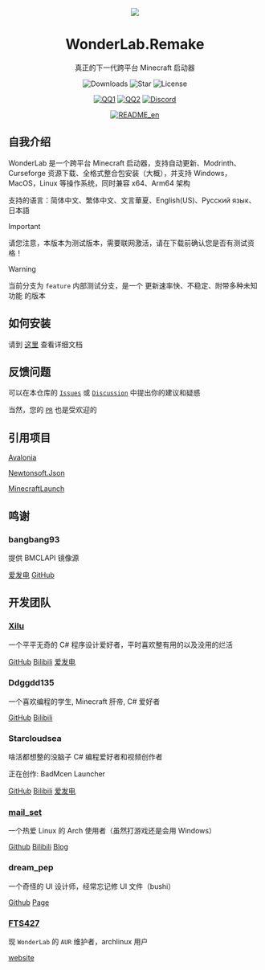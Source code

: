 <p align="center">
<img src="http://blessing-studio.cn/wp-content/uploads/2024/06/组件-7-1.png"/>
</p>

<div align="center">

# WonderLab.Remake

真正的下一代跨平台 Minecraft 启动器

![Downloads](https://img.shields.io/github/downloads/Blessing-Studio/WonderLab.Override/total?logo=github&label=%E4%B8%8B%E8%BD%BD%E9%87%8F&style=for-the-badge&color=44cc11)
![Star](https://img.shields.io/github/stars/Blessing-Studio/WonderLab.Override?logo=github&label=Star&style=for-the-badge)
![License](https://img.shields.io/github/license/Blessing-Studio/WonderLab.Override?logo=github&label=开源协议&style=for-the-badge&color=ff7a35)

[![QQ1](https://img.shields.io/badge/一群-722391932-81A1C1.svg?style=for-the-badge&logo=QQ&logoColor=white)](https://jq.qq.com/?_wv=1027&k=kU7khFu6)
[![QQ2](https://img.shields.io/badge/二群-789238146-81A1C1.svg?style=for-the-badge&logo=QQ&logoColor=white)](http://qm.qq.com/cgi-bin/qm/qr?_wv=1027&k=vxXeM940Sa8EPK0ddxDr7J-7RCxkConY&authKey=NlLAobL2hA0y5SqUgYwycJpnXsN%2F%2BGpCqqt2V%2BuiUgx%2B%2Fy8cFbvKk%2FnRg1Ezql9y&noverify=0&group_code=789238146)
[![Discord](https://img.shields.io/badge/Discord-4169E1?style=for-the-badge&logo=Discord&logoColor=white)](https://discord.gg/YQ62mn5d)

[![README_en](https://img.shields.io/badge/English-4169E1?style=for-the-badge&logoColor=white)](/README_en.md)

</div>

## 自我介绍

WonderLab 是一个跨平台 Minecraft 启动器，支持自动更新、Modrinth、Curseforge 资源下载、全格式整合包安装（大概），并支持 Windows，MacOS，Linux 等操作系统，同时兼容 x64、Arm64 架构

支持的语言：简体中文、繁体中文、文言華夏、English(US)、Русский язык、日本語

> [!IMPORTANT]
> 请您注意，本版本为测试版本，需要联网激活，请在下载前确认您是否有测试资格！

> [!WARNING]
> 当前分支为 `feature` 内部测试分支，是一个 更新速率快、不稳定、附带多种未知功能 的版本

## 如何安装

请到 [这里](https://wiki.blessing-studio.cn/zh_CN/wonderlab/install.html) 查看详细文档

## 反馈问题

可以在本仓库的 [`Issues`](https://github.com/Blessing-Studio/WonderLab.Override/issues) 或 [`Discussion`](https://github.com/Blessing-Studio/WonderLab.Override/discussions) 中提出你的建议和疑惑

当然，您的 [`PR`](https://github.com/Blessing-Studio/WonderLab.Override/pulls) 也是受欢迎的

## 引用项目

[Avalonia](https://github.com/AvaloniaUI/Avalonia)

[Newtonsoft.Json](https://github.com/JamesNK/Newtonsoft.Json)

[MinecraftLaunch](https://github.com/Blessing-Studio/MinecraftLaunch)

## 鸣谢

### bangbang93

提供 BMCLAPI 镜像源

[爱发电](https://afdian.net/a/bangbang93)
[GitHub](https://github.com/bangbang93)

## 开发团队

### [Xilu](https://baka_hs.gitee.io/xilu-baka/)

一个平平无奇的 C# 程序设计爱好者，平时喜欢整有用的以及没用的烂活

[GitHub](https://github.com/YangSpring114)
[Bilibili](https://space.bilibili.com/1098028524?spm_id_from=333.999.0.0)
[爱发电](https://afdian.net/a/WonderLab)

### Ddggdd135

一个喜欢编程的学生, Minecraft 肝帝, C# 爱好者

[GitHub](https://github.com/JWJUN233233)
[Bilibili](https://space.bilibili.com/1049351987)

### Starcloudsea

啥活都想整的没脑子 C# 编程爱好者和视频创作者

正在创作: BadMcen Launcher

[GitHub](https://github.com/Starcloudsea)
[Bilibili](https://space.bilibili.com/2123349162?spm_id_from=333.1007.0.0)
[爱发电](https://afdian.net/a/Starcloudsea)

### [mail_set](https://blogs.mailset.top)

一个热爱 Linux 的 Arch 使用者（虽然打游戏还是会用 Windows）

[Github](https://github.com/mailset)
[Bilibili](https://space.bilibili.com/435654748)
[Blog](https://blogs.mailset.top)

### dream_pep

一个奇怪的 UI 设计师，经常忘记修 UI 文件（bushi）

[Github](https://github.com/dream0090)
[Page](https://serverhub.cc)

### [FTS427](https://github.com/FTS427)

现 `WonderLab` 的 `AUR` 维护者，archlinux 用户

[website](https://www.fts427.top/)
